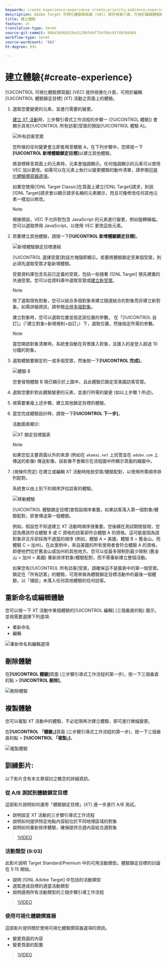```yaml
---
keywords: create experience;experience create;priority;audience;experience;visual experience composer
description: Adobe Target 可視化體驗撰寫器 (VEC) 提供視覺介面，可用於編輯體驗鎖定目標 (XT) 活動之頁面上的體驗。
title: 建立體驗
feature: xt
translation-type: tm+mt
source-git-commit: 968d36d65016e51290f6bf754f69c91fd8f68405
workflow-type: tm+mt
source-wordcount: '962'
ht-degree: 93%

---
```



# 建立體驗{#create-experience}

[!UICONTROL 可視化體驗撰寫器] (VEC) 提供視覺化介面，可用於編輯[!UICONTROL 體驗鎖定目標] (XT) 活動之頁面上的體驗。

1. 選取您要變更的元素，並進行需要的變更。

   [建立 XT 活動](/help/c-activities/t-experience-target/t-xt-create/xt-create.md)時，三步驟引導式工作流程的步驟一 ([!UICONTROL 體驗]) 會顯示具有[!UICONTROL 所有訪客]受眾的預設[!UICONTROL 體驗 A]。

   ![所有訪客受眾](/help/c-activities/t-experience-target/t-xt-create/assets/all-visitors.png)

   您所做的任何變更會立即套用至體驗 A。在下列步驟中，您將按一下&#x200B;**[!UICONTROL 新增體驗鎖定目標]**&#x200B;以建立其他體驗。

   將游標移至頁面上的元素時，元素會強調顯示。任何強調顯示的元素可以使用 VEC 加以更改。如需可以在元素上執行以變更體驗的動作清單，請參閱[可視化體驗撰寫器選項](/help/c-experiences/c-visual-experience-composer/viztarget-options.md)。

   如果您使用[!DNL Target Classic]在頁面上建立[!DNL Target]請求，則該[!DNL Target]請求會以顯示請求名稱的元素顯示，而且可像修改任何其他元素一樣加以修改。

   >[!NOTE]
   >
   >根據預設，VEC 不允許對包含 JavaScript 的元素進行變更，例如旋轉橫幅。您可以選取停用 JavaScript，以使用 VEC 更改這些元素。

1. 若要建立其他體驗，請按一下&#x200B;**[!UICONTROL 新增體驗鎖定目標]**。

   ![新增體驗鎖定目標連結](/help/c-activities/t-experience-target/t-xt-create/assets/add-experience-targeting.png)

   [!UICONTROL 選擇受眾]對話方塊隨即顯示。若要將體驗鎖定至某個受眾，則必須先選取受眾才能新增體驗。

   受眾資料庫包含先前已定義的受眾，包括一些隨著 [!DNL Target] 預先建置的共通受眾。您可以從資料庫中選取受眾或[建立新受眾](/help/c-target/c-audiences/audiences.md#concept_65BE870D290E412D8BBF557EEA67C271)。

   >[!NOTE]
   >
   >除了選取現有對象，您可以結合多個對象來建立隨選結合的對象而非建立新對象。如需詳細資訊，請參閱[合併多個對象](/help/c-target/combining-multiple-audiences.md#concept_A7386F1EA4394BD2AB72399C225981E5)。

   建立對象時，您可以選取位置並指定該位置的參數。 在「[!UICONTROL 自訂]」（「建立對象>新增規則>自訂」）下，選取位置，然後指定所需的參數。

   >[!NOTE]
   >
   >當您開啟對象清單時，系統會自動在背景匯入對象，且匯入的是登入超過 10 分鐘的對象。

1. 選取體驗要鎖定的一或多個受眾，然後按一下&#x200B;**[!UICONTROL 完成]**。

   ![體驗 B](/help/c-activities/t-experience-target/t-xt-create/assets/experience-b.png)

   您會發現體驗 B 現已顯示於上圖中，且此體驗已鎖定至美國訪客受眾。

1. 選取您要針對此體驗變更的元素，並進行所需的變更 (如以上步驟 1 所述)。

1. 視需要重複上述步驟，建立其他鎖定目標的體驗。

1. 當您完成體驗設計時，請按一下&#x200B;**[!UICONTROL 下一步]**。

   活動圖表顯示:

   ![XT 鎖定目標圖表](/help/c-activities/t-experience-target/t-xt-create/assets/xt_diagram-new.png)

   >[!NOTE]
   >
   >如果您從主要頁面以外的來源 (例如在 `akamai.net` 上託管並在 `adobe.com` 上傳送的影像) 傳送影像，該影像不會顯示在流程圖中所顯示頁面的縮圖中。

1. (視條件而定) 在建立或編輯 XT 活動時拖放受眾/體驗配對，以使用所需順序排列配對。

   系統會以由上到下的順序評估訪客的體驗。

   ![移動體驗](/help/c-activities/t-experience-target/t-xt-create/assets/move_experiences-new.png)

   [!UICONTROL 體驗鎖定目標]會假設順序重要。如果訪客落入第一個對象/體驗配對，即會傳送第一個體驗。

   例如，假設您不知道建立 XT 活動時順序很重要。您後續在測試期間發現，您認為應該符合體驗 B 或 C 資格的訪客卻符合體驗 A 的資格。這可能是因為該對象非互斥卻採用不適當的順序 (例如，體驗 A = 美國，體驗 B = 舊金山，而體驗 C = 加州)。在此案例中，來自美國的所有使用者會符合體驗 A 的資格，即便他們位於舊金山或加州的其他地方。您可以從最多限制到最少限制 (舊金山 > 加州 > 美國) 重新排序對象/體驗配對，而不需重新建立整個活動。

   如果您有[!UICONTROL 所有訪客]受眾，請確保這不是圖表中的第一個受眾。鎖定在「所有訪客」的體驗，可用來做為體驗鎖定目標活動中的最後一個體驗，以「捕捉」未落入任何其他體驗的任何訪客。

## 重新命名或編輯體驗

您可以按一下 XT 活動中某個體驗的[!UICONTROL 編輯] (三個垂直的點) 圖示，並視需要選擇下列選項:

* 重新命名
* 編輯  

![重新命名和編輯選項](/help/c-activities/t-experience-target/t-xt-create/assets/experience_edit-new.png)

## 刪除體驗

在&#x200B;**[!UICONTROL 體驗]**&#x200B;頁面 (三步驟引導式工作流程的第一步)，按一下三個垂直的點 > **[!UICONTROL 刪除]**。

![刪除體驗](/help/c-activities/t-experience-target/t-xt-create/assets/delete-experience.png)

## 複製體驗

您可以複製 XT 活動中的體驗，不必從頭再次建立體驗，即可進行微幅變更。

在&#x200B;**[!UICONTROL 「體驗」]**&#x200B;頁面 (三步驟引導式工作流程的第一步)，按一下三個垂直的點 > **[!UICONTROL 「複製」]**。

![複製體驗](/help/c-activities/t-experience-target/t-xt-create/assets/duplicate_experience-new.png)

## 訓練影片:

以下影片含有本文章探討之概念的詳細資訊。

### 從 A/B 測試到體驗鎖定目標

這部影片說明如何運用「體驗鎖定目標」(XT) 進一步進行 A/B 測試。

* 說明設定 XT 活動的三步驟引導式工作流程
* 說明如何提供特定地點內容給位於不同地理區域的對象
* 說明如何重新排序體驗，確保提供合適內容給合適對象

>[!VIDEO](https://video.tv.adobe.com/v/22418/)

### 活動類型 (9:03)

此影片說明 Target Standard/Premium 中的可用活動類型。體驗鎖定目標的討論在 5:15 開始。

* 說明 [!DNL Adobe Target] 中包括的活動類型
* 選取達成目標的適當活動類型
* 說明適用所有活動類型的三個步驟引導工作流程

>[!VIDEO](https://video.tv.adobe.com/v/17386)

### 使用可視化體驗撰寫器

這部影片提供關於使用可視化體驗撰寫器選項的資訊。

* 變更頁面的內容
* 變更頁面的配置

>[!VIDEO](https://video.tv.adobe.com/v/17399)